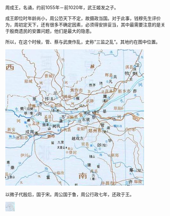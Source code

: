 周成王，名诵，约前1055年－前1020年，武王姬发之子。

成王即位时年龄尚小，周公恐天下不定，故摄政当国。对于此事，钱穆先生评价为，周初定天下，还有很多不确定因素，必须得安排妥当，其中最需要注意的是关于殷商遗民的安置问题，他们是最大的隐患。

所以，在这个时候，管、蔡与武庚作乱，史称“三监之乱”。其地约在图中位置。

![管蔡](../地图/管、蔡.jpg)

以微子代殷后，国于宋。周公国于鲁，周公行政七年，还政于王。

<img src="/周王朝十二诸侯/地图/西周主要诸侯地图.png" width = "30" height = "30" alt="西周主要诸侯图" align=center/>